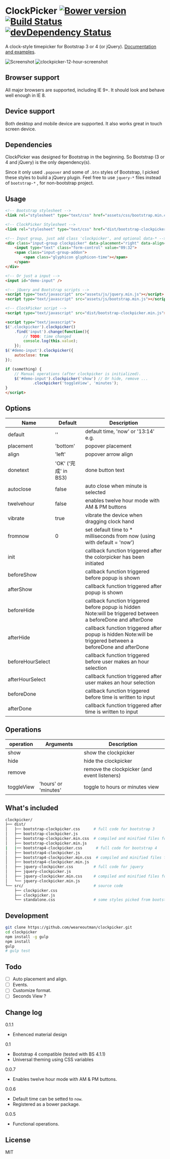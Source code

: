 # ClockPicker [![Bower version](https://badge.fury.io/bo/clockpicker.svg)](http://badge.fury.io/bo/clockpicker) [![Build Status](https://travis-ci.org/weareoutman/clockpicker.svg)](https://travis-ci.org/weareoutman/clockpicker)  [![devDependency Status](https://david-dm.org/weareoutman/clockpicker/dev-status.svg)](https://david-dm.org/weareoutman/clockpicker#info=devDependencies)

A clock-style timepicker for Bootstrap 3 or 4 (or jQuery).
[Documentation and examples](http://weareoutman.github.io/clockpicker/).

![Screenshot](http://weareoutman.github.io/clockpicker/assets/images/screenshot-1.png)
![clockpicker-12-hour-screenshot](https://cloud.githubusercontent.com/assets/5218249/3613434/03da9888-0db8-11e4-8bdb-dbabb5e91e5c.png)
## Browser support

All major browsers are supported, including IE 9+. It should look and behave well enough in IE 8.

## Device support

Both desktop and mobile device are supported. It also works great in touch screen device.

## Dependencies

ClockPicker was designed for Bootstrap in the beginning. So Bootstrap (3 or 4 and jQuery) is the only dependency(s).

Since it only used `.popover` and some of `.btn` styles of Bootstrap, I picked these styles to build a jQuery plugin.
Feel free to use `jquery-*` files instead of `bootstrap-*` , for non-bootstrap project.

## Usage

```html
<!-- Bootstrap stylesheet -->
<link rel="stylesheet" type="text/css" href="assets/css/bootstrap.min.css">

<!-- ClockPicker Stylesheet -->
<link rel="stylesheet" type="text/css" href="dist/bootstrap-clockpicker.min.css">

<!-- Input group, just add class 'clockpicker', and optional data-* -->
<div class="input-group clockpicker" data-placement="right" data-align="top" data-autoclose="true">
	<input type="text" class="form-control" value="09:32">
	<span class="input-group-addon">
		<span class="glyphicon glyphicon-time"></span>
	</span>
</div>

<!-- Or just a input -->
<input id="demo-input" />

<!-- jQuery and Bootstrap scripts -->
<script type="text/javascript" src="assets/js/jquery.min.js"></script>
<script type="text/javascript" src="assets/js/bootstrap.min.js"></script>

<!-- ClockPicker script -->
<script type="text/javascript" src="dist/bootstrap-clockpicker.min.js"></script>

<script type="text/javascript">
$('.clockpicker').clockpicker()
	.find('input').change(function(){
		// TODO: time changed
		console.log(this.value);
	});
$('#demo-input').clockpicker({
	autoclose: true
});

if (something) {
	// Manual operations (after clockpicker is initialized).
	$('#demo-input').clockpicker('show') // Or hide, remove ...
			.clockpicker('toggleView', 'minutes');
}
</script>
```

## Options

| Name | Default | Description |
| ---- | ------- | ----------- |
| default | '' | default time, 'now' or '13:14' e.g. |
| placement | 'bottom' | popover placement |
| align | 'left' | popover arrow align |
| donetext | 'OK' ('完成' in BS3) | done button text |
| autoclose | false | auto close when minute is selected |
| twelvehour | false | enables twelve hour mode with AM & PM buttons |
| vibrate | true | vibrate the device when dragging clock hand |
| fromnow | 0 | set default time to * milliseconds from now (using with default = 'now') |
| init | | callback function triggered after the colorpicker has been initiated |
| beforeShow | | callback function triggered before popup is shown |
| afterShow | | callback function triggered after popup is shown |
| beforeHide | | callback function triggered before popup is hidden Note:will be triggered between a beforeDone and afterDone |
| afterHide | | callback function triggered after popup is hidden Note:will be triggered between a beforeDone and afterDone |
| beforeHourSelect | | callback function triggered before user makes an hour selection |
| afterHourSelect | | callback function triggered after user makes an hour selection |
| beforeDone | | callback function triggered before time is written to input |
| afterDone | | callback function triggered after time is written to input |

## Operations

| operation | Arguments | Description |
| --------- | --------- | ----------- |
| show |   | show the clockpicker |
| hide |   | hide the clockpicker |
| remove |   | remove the clockpicker (and event listeners) |
| toggleView | 'hours' or 'minutes' | toggle to hours or minutes view |

## What's included

```bash
clockpicker/
├── dist/
│   ├── bootstrap-clockpicker.css      # full code for bootstrap 3
│   ├── bootstrap-clockpicker.js
│   ├── bootstrap-clockpicker.min.css  # compiled and minified files for bootstrap 3
│   ├── bootstrap-clockpicker.min.js
|   |── bootstrap4-clockpicker.css      # full code for bootstrap 4
│   ├── bootstrap4-clockpicker.js
│   ├── bootstrap4-clockpicker.min.css  # compiled and minified files for bootstrap 4
│   ├── bootstrap4-clockpicker.min.js
│   ├── jquery-clockpicker.css         # full code for jquery
│   ├── jquery-clockpicker.js
│   ├── jquery-clockpicker.min.css     # compiled and minified files for jquery
│   └── jquery-clockpicker.min.js
└── src/                               # source code
    ├── clockpicker.css
    ├── clockpicker.js
    └── standalone.css                 # some styles picked from bootstrap
```

## Development

```bash
git clone https://github.com/weareoutman/clockpicker.git
cd clockpicker
npm install -g gulp
npm install
gulp
# gulp test
```

## Todo

- [ ] Auto placement and align.
- [ ] Events.
- [ ] Customize format.
- [ ] Seconds View ?

## Change log
0.1.1

* Enhenced material design

0.1

* Bootstrap 4 compatible (tested with BS 4.1.1)
* Universal theming using CSS variables

0.0.7

* Enables twelve hour mode with AM & PM buttons.

0.0.6

* Default time can be setted to `now`.
* Registered as a bower package.

0.0.5

* Functional operations.

## License

MIT
